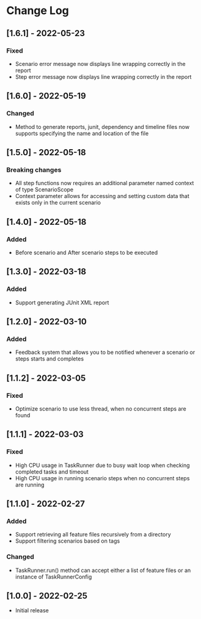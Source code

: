 # Change Log

## [1.6.1] - 2022-05-23

### Fixed

- Scenario error message now displays line wrapping correctly in the report
- Step error message now displays line wrapping correctly in the report

## [1.6.0] - 2022-05-19

### Changed

- Method to generate reports, junit, dependency and timeline files now supports specifying the name and location of the file

## [1.5.0] - 2022-05-18

### Breaking changes

- All step functions now requires an additional parameter named context of type ScenarioScope
- Context parameter allows for accessing and setting custom data that exists only in the current scenario

## [1.4.0] - 2022-05-18

### Added

- Before scenario and After scenario steps to be executed

## [1.3.0] - 2022-03-18

### Added

- Support generating JUnit XML report

## [1.2.0] - 2022-03-10

### Added

- Feedback system that allows you to be notified whenever a scenario or steps starts and completes

## [1.1.2] - 2022-03-05

### Fixed

- Optimize scenario to use less thread, when no concurrent steps are found

## [1.1.1] - 2022-03-03

### Fixed

- High CPU usage in TaskRunner due to busy wait loop when checking completed tasks and timeout
- High CPU usage in running scenario steps when no concurrent steps are running

## [1.1.0] - 2022-02-27

### Added

- Support retrieving all feature files recursively from a directory
- Support filtering scenarios based on tags

### Changed

- TaskRunner.run() method can accept either a list of feature files or an instance of TaskRunnerConfig

## [1.0.0] - 2022-02-25

- Initial release
